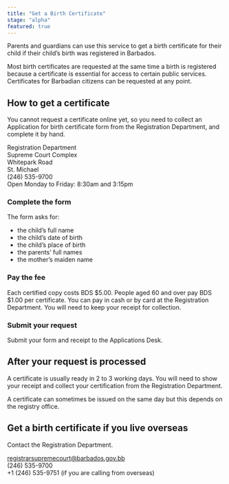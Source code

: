 ```yaml
---
title: "Get a Birth Certificate"
stage: "alpha"
featured: true
---
```


Parents and guardians can use this service to get a birth certificate for their child if their child’s birth was registered in Barbados.

Most birth certificates are requested at the same time a birth is registered because a certificate is essential for access to certain public services. Certificates for Barbadian citizens can be requested at any point.

## How to get a certificate

You cannot request a certificate online yet, so you need to collect an Application for birth certificate form from the Registration Department, and complete it by hand.

Registration Department  
Supreme Court Complex  
Whitepark Road  
St. Michael  
(246) 535-9700  
Open Monday to Friday: 8:30am and 3:15pm  

### Complete the form

The form asks for:

- the child’s full name
- the child’s date of birth
- the child’s place of birth
- the parents’ full names 
- the mother’s maiden name 

### Pay the fee

Each certified copy costs BDS $5.00. People aged 60 and over pay BDS $1.00 per certificate. You can pay in cash or by card at the Registration Department. You will need to keep your receipt for collection. 

### Submit your request

Submit your form and receipt to the Applications Desk.  

## After your request is processed

A certificate is usually ready in 2 to 3 working days. You will need to show your receipt and collect your certification from the Registration Department.

A certificate can sometimes be issued on the same day but this depends on the registry office.

## Get a birth certificate if you live overseas 

Contact the Registration Department.

registrarsupremecourt@barbados.gov.bb  
(246) 535-9700  
+1 (246) 535-9751 (if you are calling from overseas)  
